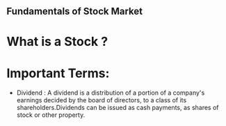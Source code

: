## Fundamentals of Stock Market  

# What is a Stock ?  

# Important Terms:  
* Dividend : A dividend is a distribution of a portion of a company's earnings decided by the board of directors, to a class of its shareholders.Dividends can be issued as cash payments, as shares of stock or other property.  
